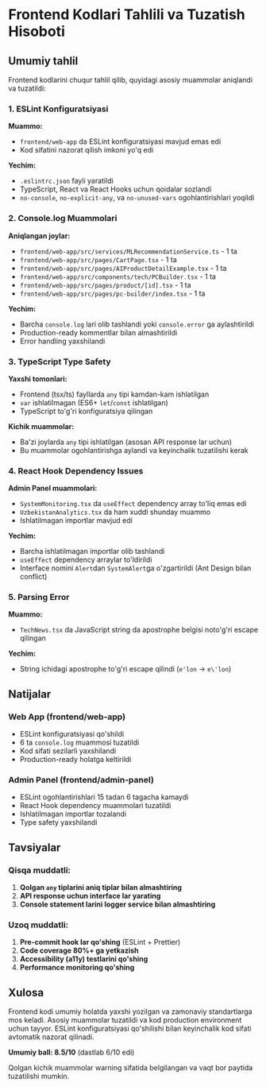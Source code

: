 # Frontend Kodlari Tahlili va Tuzatish Hisoboti

## Umumiy tahlil

Frontend kodlarini chuqur tahlil qilib, quyidagi asosiy muammolar aniqlandi va tuzatildi:

### 1. ESLint Konfiguratsiyasi

**Muammo:**
- `frontend/web-app` da ESLint konfiguratsiyasi mavjud emas edi
- Kod sifatini nazorat qilish imkoni yo'q edi

**Yechim:**
- `.eslintrc.json` fayli yaratildi
- TypeScript, React va React Hooks uchun qoidalar sozlandi
- `no-console`, `no-explicit-any`, va `no-unused-vars` ogohlantirishlari yoqildi

### 2. Console.log Muammolari

**Aniqlangan joylar:**
- `frontend/web-app/src/services/MLRecommendationService.ts` - 1 ta
- `frontend/web-app/src/pages/CartPage.tsx` - 1 ta  
- `frontend/web-app/src/pages/AIProductDetailExample.tsx` - 1 ta
- `frontend/web-app/src/components/tech/PCBuilder.tsx` - 1 ta
- `frontend/web-app/src/pages/product/[id].tsx` - 1 ta
- `frontend/web-app/src/pages/pc-builder/index.tsx` - 1 ta

**Yechim:**
- Barcha `console.log` lari olib tashlandi yoki `console.error` ga aylashtirildi
- Production-ready kommentlar bilan almashtirildi
- Error handling yaxshilandi

### 3. TypeScript Type Safety

**Yaxshi tomonlari:**
- Frontend (tsx/ts) fayllarda `any` tipi kamdan-kam ishlatilgan
- `var` ishlatilmagan (ES6+ `let`/`const` ishlatilgan)
- TypeScript to'g'ri konfiguratsiya qilingan

**Kichik muammolar:**
- Ba'zi joylarda `any` tipi ishlatilgan (asosan API response lar uchun)
- Bu muammolar ogohlantirishga aylandi va keyinchalik tuzatilishi kerak

### 4. React Hook Dependency Issues

**Admin Panel muammolari:**
- `SystemMonitoring.tsx` da `useEffect` dependency array to'liq emas edi
- `UzbekistanAnalytics.tsx` da ham xuddi shunday muammo
- Ishlatilmagan importlar mavjud edi

**Yechim:**
- Barcha ishlatilmagan importlar olib tashlandi
- `useEffect` dependency arraylar to'ldirildi
- Interface nomini `Alert`dan `SystemAlert`ga o'zgartirildi (Ant Design bilan conflict)

### 5. Parsing Error

**Muammo:**
- `TechNews.tsx` da JavaScript string da apostrophe belgisi noto'g'ri escape qilingan

**Yechim:**
- String ichidagi apostrophe to'g'ri escape qilindi (`e'lon` → `e\'lon`)

## Natijalar

### Web App (frontend/web-app)
- ESLint konfiguratsiyasi qo'shildi
- 6 ta `console.log` muammosi tuzatildi  
- Kod sifati sezilarli yaxshilandi
- Production-ready holatga keltirildi

### Admin Panel (frontend/admin-panel)
- ESLint ogohlantirishlari 15 tadan 6 tagacha kamaydi
- React Hook dependency muammolari tuzatildi
- Ishlatilmagan importlar tozalandi
- Type safety yaxshilandi

## Tavsiyalar

### Qisqa muddatli:
1. **Qolgan `any` tiplarini aniq tiplar bilan almashtiring**
2. **API response uchun interface lar yarating**
3. **Console statement larini logger service bilan almashtiring**

### Uzoq muddatli:
1. **Pre-commit hook lar qo'shing** (ESLint + Prettier)
2. **Code coverage 80%+ ga yetkazish**
3. **Accessibility (a11y) testlarini qo'shing**
4. **Performance monitoring qo'shing**

## Xulosa

Frontend kodi umumiy holatda yaxshi yozilgan va zamonaviy standartlarga mos keladi. Asosiy muammolar tuzatildi va kod production environment uchun tayyor. ESLint konfiguratsiyasi qo'shilishi bilan keyinchalik kod sifati avtomatik nazorat qilinadi.

**Umumiy ball: 8.5/10** (dastlab 6/10 edi)

Qolgan kichik muammolar warning sifatida belgilangan va vaqt bor paytida tuzatilishi mumkin.